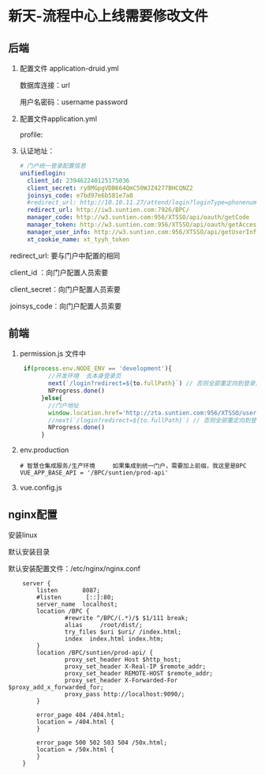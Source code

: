 # 新天-流程中心上线需要修改文件

## 后端

1. 配置文件 application-druid.yml

   数据库连接：url

   用户名密码：username password

2. 配置文件application.yml

   profile: 

3. 认证地址：

   ```yaml
   # 门户统一登录配置信息
   unifiedlogin:
     client_id: 239462240125175036
     client_secret: ry8MGpgVDB664QmC50WJZ4277BHCQNZ2
     joinsys_code: e7bd97e6b581e7a8
     #redirect_url: http://10.10.11.27/attend/login?loginType=phonenumber
     redirect_url: http://iw3.suntien.com:7926/BPC/
     manager_code: http://w3.suntien.com:956/XTSSO/api/oauth/getCode
     manager_token: http://w3.suntien.com:956/XTSSO/api/oauth/getAccessToken
     manager_user_info: http://w3.suntien.com:956/XTSSO/api/getUserInfo
     xt_cookie_name: xt_tyyh_token
   ```

​	redirect_url: 要与门户中配置的相同

​	client_id ：向门户配置人员索要

​	client_secret：向门户配置人员索要

​	joinsys_code：向门户配置人员索要

## 前端

1. permission.js 文件中

   ```js
    if(process.env.NODE_ENV == 'development'){
           //开发环境  去本身登录页
           next(`/login?redirect=${to.fullPath}`) // 否则全部重定向到登录页
           NProgress.done()
         }else{
           //门户地址
           window.location.href='http://zta.suntien.com:956/XTSSO/user/login'// 否则全部重定向到登录页
           //next(`/login?redirect=${to.fullPath}`) // 否则全部重定向到登录页
           NProgress.done()
         }
   ```

2. env.production

   ```
   # 智慧仓集成服务/生产环境     如果集成到统一门户，需要加上前缀，我这里是BPC
   VUE_APP_BASE_API = '/BPC/suntien/prod-api'
   
   ```

3. vue.config.js



## nginx配置

安装linux

默认安装目录

默认安装配置文件：/etc/nginx/nginx.conf

```properties
    server {
        listen       8087;
        #listen       [::]:80;
        server_name  localhost;
        location /BPC {
                #rewrite ^/BPC/(.*)/$ $1/111 break;
                alias     /root/dist/;
                try_files $uri $uri/ /index.html;
                index  index.html index.htm;
        }
        location /BPC/suntien/prod-api/ {
                proxy_set_header Host $http_host;
                proxy_set_header X-Real-IP $remote_addr;
                proxy_set_header REMOTE-HOST $remote_addr;
                proxy_set_header X-Forwarded-For $proxy_add_x_forwarded_for;
                proxy_pass http://localhost:9090/;
        }

        error_page 404 /404.html;
        location = /404.html {
        }

        error_page 500 502 503 504 /50x.html;
        location = /50x.html {
        }
    }
```

